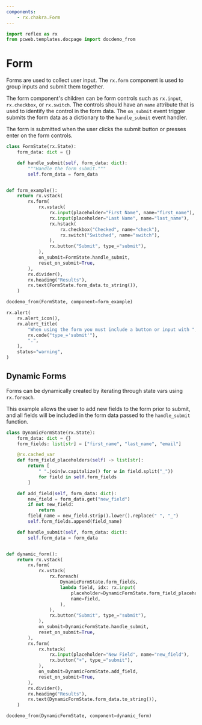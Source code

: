 ```yaml
---
components:
    - rx.chakra.Form
---
```


```python exec
import reflex as rx
from pcweb.templates.docpage import docdemo_from
```

# Form

Forms are used to collect user input. The `rx.form` component is used to group inputs and submit them together.

The form component's children can be form controls such as `rx.input`, `rx.checkbox`, or `rx.switch`. The controls should have an `name` attribute that is used to identify the control in the form data. The `on_submit` event trigger submits the form data as a dictionary to the `handle_submit` event handler.

The form is submitted when the user clicks the submit button or presses enter on the form controls.

```python exec
class FormState(rx.State):
    form_data: dict = {}

    def handle_submit(self, form_data: dict):
        """Handle the form submit."""
        self.form_data = form_data


def form_example():
    return rx.vstack(
        rx.form(
            rx.vstack(
                rx.input(placeholder="First Name", name="first_name"),
                rx.input(placeholder="Last Name", name="last_name"),
                rx.hstack(
                    rx.checkbox("Checked", name="check"),
                    rx.switch("Switched", name="switch"),
                ),
                rx.button("Submit", type_="submit"),
            ),
            on_submit=FormState.handle_submit,
            reset_on_submit=True,
        ),
        rx.divider(),
        rx.heading("Results"),
        rx.text(FormState.form_data.to_string()),
    )
```


```python eval
docdemo_from(FormState, component=form_example)
```

```python eval
rx.alert(
    rx.alert_icon(),
    rx.alert_title(
        "When using the form you must include a button or input with ",
        rx.code("type_='submit'"),
        ".",
    ),
    status="warning",
)
```

## Dynamic Forms

Forms can be dynamically created by iterating through state vars using `rx.foreach`.

This example allows the user to add new fields to the form prior to submit, and all
fields will be included in the form data passed to the `handle_submit` function.

```python exec
class DynamicFormState(rx.State):
    form_data: dict = {}
    form_fields: list[str] = ["first_name", "last_name", "email"]

    @rx.cached_var
    def form_field_placeholders(self) -> list[str]:
        return [
            " ".join(w.capitalize() for w in field.split("_"))
            for field in self.form_fields
        ]

    def add_field(self, form_data: dict):
        new_field = form_data.get("new_field")
        if not new_field:
            return
        field_name = new_field.strip().lower().replace(" ", "_")
        self.form_fields.append(field_name)

    def handle_submit(self, form_data: dict):
        self.form_data = form_data


def dynamic_form():
    return rx.vstack(
        rx.form(
            rx.vstack(
                rx.foreach(
                    DynamicFormState.form_fields,
                    lambda field, idx: rx.input(
                        placeholder=DynamicFormState.form_field_placeholders[idx],
                        name=field,
                    ),
                ),
                rx.button("Submit", type_="submit"),
            ),
            on_submit=DynamicFormState.handle_submit,
            reset_on_submit=True,
        ),
        rx.form(
            rx.hstack(
                rx.input(placeholder="New Field", name="new_field"),
                rx.button("+", type_="submit"),
            ),
            on_submit=DynamicFormState.add_field,
            reset_on_submit=True,
        ),
        rx.divider(),
        rx.heading("Results"),
        rx.text(DynamicFormState.form_data.to_string()),
    )
```

```python eval
docdemo_from(DynamicFormState, component=dynamic_form)
```